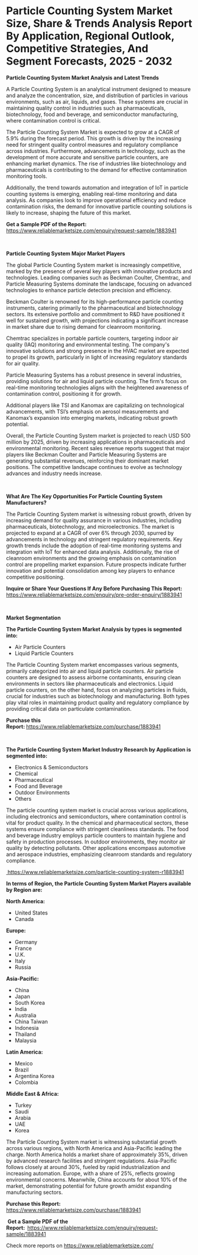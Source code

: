 <p><h1>Particle Counting System Market Size, Share & Trends Analysis Report By Application, Regional Outlook, Competitive Strategies, And Segment Forecasts, 2025 - 2032</h1></p><p><strong>Particle Counting System Market Analysis and Latest Trends</strong></p>
<p><p>A Particle Counting System is an analytical instrument designed to measure and analyze the concentration, size, and distribution of particles in various environments, such as air, liquids, and gases. These systems are crucial in maintaining quality control in industries such as pharmaceuticals, biotechnology, food and beverage, and semiconductor manufacturing, where contamination control is critical. </p><p>The Particle Counting System Market is expected to grow at a CAGR of 5.9% during the forecast period. This growth is driven by the increasing need for stringent quality control measures and regulatory compliance across industries. Furthermore, advancements in technology, such as the development of more accurate and sensitive particle counters, are enhancing market dynamics. The rise of industries like biotechnology and pharmaceuticals is contributing to the demand for effective contamination monitoring tools. </p><p>Additionally, the trend towards automation and integration of IoT in particle counting systems is emerging, enabling real-time monitoring and data analysis. As companies look to improve operational efficiency and reduce contamination risks, the demand for innovative particle counting solutions is likely to increase, shaping the future of this market.</p></p>
<p><strong>Get a Sample PDF of the Report:&nbsp;</strong> <a href="https://www.reliablemarketsize.com/enquiry/request-sample/1883941?utm_campaign=3199&utm_medium=2&utm_source=Github&utm_content=ia&utm_term=11042025&utm_id=particle-counting-system">https://www.reliablemarketsize.com/enquiry/request-sample/1883941</a></p>
<p>&nbsp;</p>
<p><strong>Particle Counting System Major Market Players</strong></p>
<p><p>The global Particle Counting System market is increasingly competitive, marked by the presence of several key players with innovative products and technologies. Leading companies such as Beckman Coulter, Chemtrac, and Particle Measuring Systems dominate the landscape, focusing on advanced technologies to enhance particle detection precision and efficiency.</p><p>Beckman Coulter is renowned for its high-performance particle counting instruments, catering primarily to the pharmaceutical and biotechnology sectors. Its extensive portfolio and commitment to R&D have positioned it well for sustained growth, with projections indicating a significant increase in market share due to rising demand for cleanroom monitoring.</p><p>Chemtrac specializes in portable particle counters, targeting indoor air quality (IAQ) monitoring and environmental testing. The company's innovative solutions and strong presence in the HVAC market are expected to propel its growth, particularly in light of increasing regulatory standards for air quality.</p><p>Particle Measuring Systems has a robust presence in several industries, providing solutions for air and liquid particle counting. The firm's focus on real-time monitoring technologies aligns with the heightened awareness of contamination control, positioning it for growth.</p><p>Additional players like TSI and Kanomax are capitalizing on technological advancements, with TSI’s emphasis on aerosol measurements and Kanomax’s expansion into emerging markets, indicating robust growth potential.</p><p>Overall, the Particle Counting System market is projected to reach USD 500 million by 2025, driven by increasing applications in pharmaceuticals and environmental monitoring. Recent sales revenue reports suggest that major players like Beckman Coulter and Particle Measuring Systems are generating substantial revenues, reinforcing their dominant market positions. The competitive landscape continues to evolve as technology advances and industry needs increase.</p></p>
<p>&nbsp;</p>
<p><strong>What Are The Key Opportunities For Particle Counting System Manufacturers?</strong></p>
<p><p>The Particle Counting System market is witnessing robust growth, driven by increasing demand for quality assurance in various industries, including pharmaceuticals, biotechnology, and microelectronics. The market is projected to expand at a CAGR of over 6% through 2030, spurred by advancements in technology and stringent regulatory requirements. Key growth trends include the adoption of real-time monitoring systems and integration with IoT for enhanced data analysis. Additionally, the rise of cleanroom environments and the growing emphasis on contamination control are propelling market expansion. Future prospects indicate further innovation and potential consolidation among key players to enhance competitive positioning.</p></p>
<p><strong>Inquire or Share Your Questions If Any Before Purchasing This Report:</strong> <a href="https://www.reliablemarketsize.com/enquiry/pre-order-enquiry/1883941?utm_campaign=3199&utm_medium=2&utm_source=Github&utm_content=ia&utm_term=11042025&utm_id=particle-counting-system">https://www.reliablemarketsize.com/enquiry/pre-order-enquiry/1883941</a></p>
<p>&nbsp;</p>
<p><strong>Market Segmentation</strong></p>
<p><strong>The Particle Counting System Market Analysis by types is segmented into:</strong></p>
<p><ul><li>Air Particle Counters</li><li>Liquid Particle Counters</li></ul></p>
<p><p>The Particle Counting System market encompasses various segments, primarily categorized into air and liquid particle counters. Air particle counters are designed to assess airborne contaminants, ensuring clean environments in sectors like pharmaceuticals and electronics. Liquid particle counters, on the other hand, focus on analyzing particles in fluids, crucial for industries such as biotechnology and manufacturing. Both types play vital roles in maintaining product quality and regulatory compliance by providing critical data on particulate contamination.</p></p>
<p><strong>Purchase this Report:&nbsp;</strong><a href="https://www.reliablemarketsize.com/purchase/1883941?utm_campaign=3199&utm_medium=2&utm_source=Github&utm_content=ia&utm_term=11042025&utm_id=particle-counting-system">https://www.reliablemarketsize.com/purchase/1883941</a></p>
<p>&nbsp;</p>
<p><strong>The Particle Counting System Market Industry Research by Application is segmented into:</strong></p>
<p><ul><li>Electronics & Semiconductors</li><li>Chemical</li><li>Pharmaceutical</li><li>Food and Beverage</li><li>Outdoor Environments</li><li>Others</li></ul></p>
<p><p>The particle counting system market is crucial across various applications, including electronics and semiconductors, where contamination control is vital for product quality. In the chemical and pharmaceutical sectors, these systems ensure compliance with stringent cleanliness standards. The food and beverage industry employs particle counters to maintain hygiene and safety in production processes. In outdoor environments, they monitor air quality by detecting pollutants. Other applications encompass automotive and aerospace industries, emphasizing cleanroom standards and regulatory compliance.</p></p>
<p><a href="https://www.reliablemarketsize.com/particle-counting-system-r1883941?utm_campaign=3199&utm_medium=2&utm_source=Github&utm_content=ia&utm_term=11042025&utm_id=particle-counting-system">&nbsp;https://www.reliablemarketsize.com/particle-counting-system-r1883941</a></p>
<p><strong>In terms of Region, the Particle Counting System Market Players available by Region are:</strong></p>
<p>
    <p> <strong> North America: </strong>
        <ul>
            <li>United States</li>
            <li>Canada</li>
        </ul>
        </p> 
    <p> <strong> Europe: </strong>
        <ul>
            <li>Germany</li>
            <li>France</li>
            <li>U.K.</li>
            <li>Italy</li>
            <li>Russia</li>
        </ul>
        </p> 
    <p> <strong> Asia-Pacific: </strong>
        <ul>
            <li>China</li>
            <li>Japan</li>
            <li>South Korea</li>
            <li>India</li>
            <li>Australia</li>
            <li>China Taiwan</li>
            <li>Indonesia</li>
            <li>Thailand</li>
            <li>Malaysia</li>
        </ul>
        </p> 
    <p> <strong> Latin America: </strong>
        <ul>
            <li>Mexico</li>
            <li>Brazil</li>
            <li>Argentina Korea</li>
            <li>Colombia</li>
        </ul>
        </p> 
    <p> <strong> Middle East & Africa: </strong>
        <ul>
            <li>Turkey</li>
            <li>Saudi</li>
            <li>Arabia</li>
            <li>UAE</li>
            <li>Korea</li>
        </ul>
    </p>
    </p>
<p><p>The Particle Counting System market is witnessing substantial growth across various regions, with North America and Asia-Pacific leading the charge. North America holds a market share of approximately 35%, driven by advanced research facilities and stringent regulations. Asia-Pacific follows closely at around 30%, fueled by rapid industrialization and increasing automation. Europe, with a share of 25%, reflects growing environmental concerns. Meanwhile, China accounts for about 10% of the market, demonstrating potential for future growth amidst expanding manufacturing sectors.</p></p>
<p><strong>Purchase this Report: </strong><a href="https://www.reliablemarketsize.com/purchase/1883941?utm_campaign=3199&utm_medium=2&utm_source=Github&utm_content=ia&utm_term=11042025&utm_id=particle-counting-system">https://www.reliablemarketsize.com/purchase/1883941</a></p>
<p>&nbsp;<strong>Get a Sample PDF of the Report:&nbsp;&nbsp;</strong><a href="https://www.reliablemarketsize.com/enquiry/request-sample/1883941?utm_campaign=3199&utm_medium=2&utm_source=Github&utm_content=ia&utm_term=11042025&utm_id=particle-counting-system">https://www.reliablemarketsize.com/enquiry/request-sample/1883941</a></p>
<p><strong></strong></p>
<p>Check more reports on <a href="https://www.reliablemarketsize.com/?utm_campaign=3199&utm_medium=2&utm_source=Github&utm_content=ia&utm_term=11042025&utm_id=particle-counting-system">https://www.reliablemarketsize.com/</a></p>